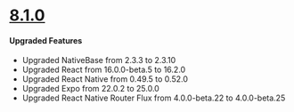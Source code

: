 # [8.1.0](http://gitstrap.com/strapmobile/TaxiApp/blob/v8.1.0/CRNA/ChangeLog.md)

#### Upgraded Features

* Upgraded NativeBase from 2.3.3 to 2.3.10
* Upgraded React from 16.0.0-beta.5 to 16.2.0
* Upgraded React Native from 0.49.5 to 0.52.0
* Upgraded Expo from 22.0.2 to 25.0.0
* Upgraded React Native Router Flux from 4.0.0-beta.22 to 4.0.0-beta.25
